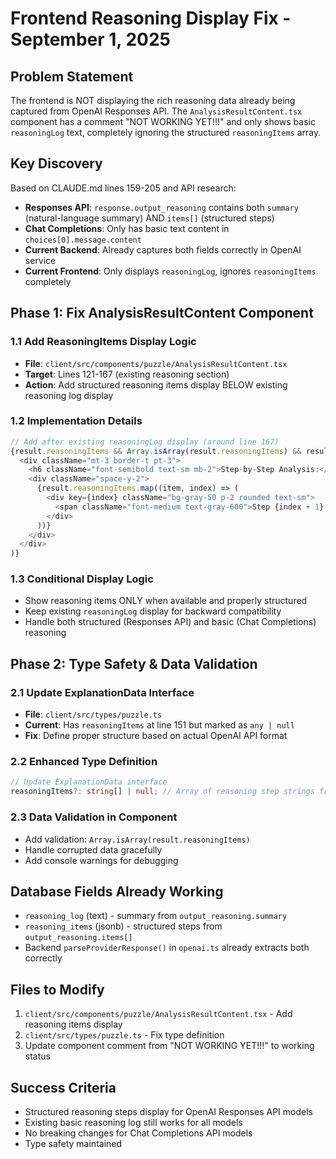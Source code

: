# Frontend Reasoning Display Fix - September 1, 2025

## Problem Statement
The frontend is NOT displaying the rich reasoning data already being captured from OpenAI Responses API. The `AnalysisResultContent.tsx` component has a comment "NOT WORKING YET!!!" and only shows basic `reasoningLog` text, completely ignoring the structured `reasoningItems` array.

## Key Discovery
Based on CLAUDE.md lines 159-205 and API research:
- **Responses API**: `response.output_reasoning` contains both `summary` (natural-language summary) AND `items[]` (structured steps) 
- **Chat Completions**: Only has basic text content in `choices[0].message.content`
- **Current Backend**: Already captures both fields correctly in OpenAI service
- **Current Frontend**: Only displays `reasoningLog`, ignores `reasoningItems` completely

## Phase 1: Fix AnalysisResultContent Component

### 1.1 Add ReasoningItems Display Logic
- **File**: `client/src/components/puzzle/AnalysisResultContent.tsx`
- **Target**: Lines 121-167 (existing reasoning section)
- **Action**: Add structured reasoning items display BELOW existing reasoning log display

### 1.2 Implementation Details
```typescript
// Add after existing reasoningLog display (around line 167)
{result.reasoningItems && Array.isArray(result.reasoningItems) && result.reasoningItems.length > 0 && (
  <div className="mt-3 border-t pt-3">
    <h6 className="font-semibold text-sm mb-2">Step-by-Step Analysis:</h6>
    <div className="space-y-2">
      {result.reasoningItems.map((item, index) => (
        <div key={index} className="bg-gray-50 p-2 rounded text-sm">
          <span className="font-medium text-gray-600">Step {index + 1}:</span> {item}
        </div>
      ))}
    </div>
  </div>
)}
```

### 1.3 Conditional Display Logic
- Show reasoning items ONLY when available and properly structured
- Keep existing `reasoningLog` display for backward compatibility  
- Handle both structured (Responses API) and basic (Chat Completions) reasoning

## Phase 2: Type Safety & Data Validation

### 2.1 Update ExplanationData Interface
- **File**: `client/src/types/puzzle.ts`
- **Current**: Has `reasoningItems` at line 151 but marked as `any | null`
- **Fix**: Define proper structure based on actual OpenAI API format

### 2.2 Enhanced Type Definition
```typescript
// Update ExplanationData interface
reasoningItems?: string[] | null; // Array of reasoning step strings from OpenAI output_reasoning.items
```

### 2.3 Data Validation in Component
- Add validation: `Array.isArray(result.reasoningItems)`
- Handle corrupted data gracefully
- Add console warnings for debugging

## Database Fields Already Working
- `reasoning_log` (text) - summary from `output_reasoning.summary`
- `reasoning_items` (jsonb) - structured steps from `output_reasoning.items[]`
- Backend `parseProviderResponse()` in `openai.ts` already extracts both correctly

## Files to Modify
1. `client/src/components/puzzle/AnalysisResultContent.tsx` - Add reasoning items display
2. `client/src/types/puzzle.ts` - Fix type definition
3. Update component comment from "NOT WORKING YET!!!" to working status

## Success Criteria
- Structured reasoning steps display for OpenAI Responses API models
- Existing basic reasoning log still works for all models
- No breaking changes for Chat Completions API models
- Type safety maintained